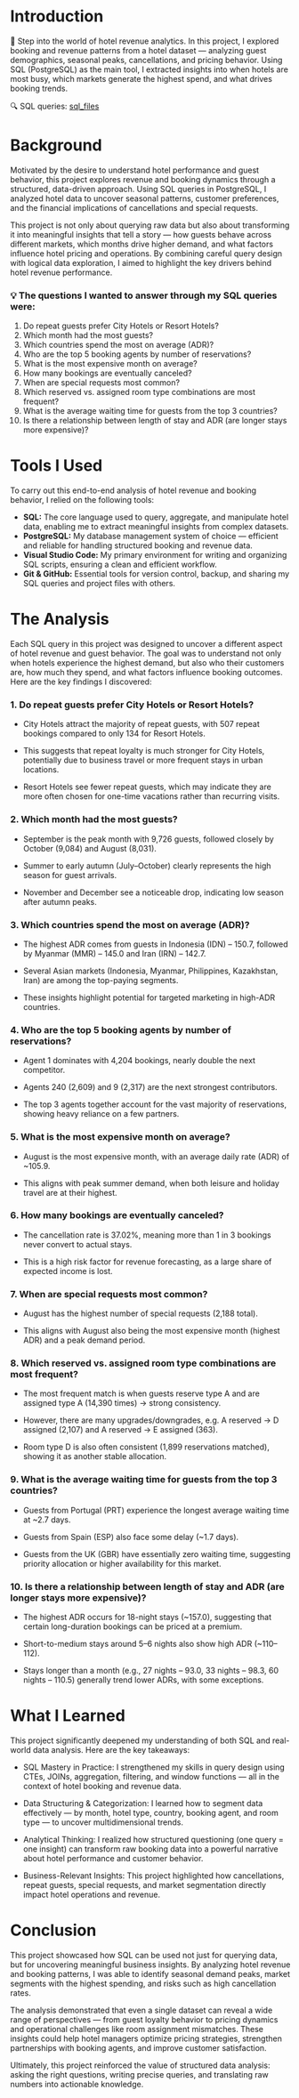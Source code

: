 # Introduction
🏨 Step into the world of hotel revenue analytics. In this project, I explored booking and revenue patterns from a hotel dataset — analyzing guest demographics, seasonal peaks, cancellations, and pricing behavior. Using SQL (PostgreSQL) as the main tool, I extracted insights into when hotels are most busy, which markets generate the highest spend, and what drives booking trends.

🔍 SQL queries: [sql_files](/sql_files/)

# Background
Motivated by the desire to understand hotel performance and guest behavior, this project explores revenue and booking dynamics through a structured, data-driven approach. Using SQL queries in PostgreSQL, I analyzed hotel data to uncover seasonal patterns, customer preferences, and the financial implications of cancellations and special requests.

This project is not only about querying raw data but also about transforming it into meaningful insights that tell a story — how guests behave across different markets, which months drive higher demand, and what factors influence hotel pricing and operations. By combining careful query design with logical data exploration, I aimed to highlight the key drivers behind hotel revenue performance.

### 💡 The questions I wanted to answer through my SQL queries were:

1. Do repeat guests prefer City Hotels or Resort Hotels?
2. Which month had the most guests?
3. Which countries spend the most on average (ADR)?
4. Who are the top 5 booking agents by number of reservations?
5. What is the most expensive month on average?
6. How many bookings are eventually canceled?
7. When are special requests most common?
8. Which reserved vs. assigned room type combinations are most frequent?
9. What is the average waiting time for guests from the top 3 countries?
10. Is there a relationship between length of stay and ADR (are longer stays more expensive)?

# Tools I Used

To carry out this end-to-end analysis of hotel revenue and booking behavior, I relied on the following tools:

- **SQL:** The core language used to query, aggregate, and manipulate hotel data, enabling me to extract meaningful insights from complex datasets.
- **PostgreSQL:** My database management system of choice — efficient and reliable for handling structured booking and revenue data.
- **Visual Studio Code:** My primary environment for writing and organizing SQL scripts, ensuring a clean and efficient workflow.
- **Git & GitHub:** Essential tools for version control, backup, and sharing my SQL queries and project files with others.

# The Analysis
Each SQL query in this project was designed to uncover a different aspect of hotel revenue and guest behavior. The goal was to understand not only when hotels experience the highest demand, but also who their customers are, how much they spend, and what factors influence booking outcomes. Here are the key findings I discovered:

### 1. Do repeat guests prefer City Hotels or Resort Hotels?
- City Hotels attract the majority of repeat guests, with 507 repeat bookings compared to only 134 for Resort Hotels.

- This suggests that repeat loyalty is much stronger for City Hotels, potentially due to business travel or more frequent stays in urban locations.

- Resort Hotels see fewer repeat guests, which may indicate they are more often chosen for one-time vacations rather than recurring visits.


### 2. Which month had the most guests?
- September is the peak month with 9,726 guests, followed closely by October (9,084) and August (8,031).

- Summer to early autumn (July–October) clearly represents the high season for guest arrivals.

- November and December see a noticeable drop, indicating low season after autumn peaks.

### 3. Which countries spend the most on average (ADR)?
- The highest ADR comes from guests in Indonesia (IDN) – 150.7, followed by Myanmar (MMR) – 145.0 and Iran (IRN) – 142.7.

- Several Asian markets (Indonesia, Myanmar, Philippines, Kazakhstan, Iran) are among the top-paying segments.

- These insights highlight potential for targeted marketing in high-ADR countries.

### 4. Who are the top 5 booking agents by number of reservations?
- Agent 1 dominates with 4,204 bookings, nearly double the next competitor.

- Agents 240 (2,609) and 9 (2,317) are the next strongest contributors.

- The top 3 agents together account for the vast majority of reservations, showing heavy reliance on a few partners.

### 5. What is the most expensive month on average?
- August is the most expensive month, with an average daily rate (ADR) of ~105.9.

- This aligns with peak summer demand, when both leisure and holiday travel are at their highest.

### 6. How many bookings are eventually canceled?
- The cancellation rate is 37.02%, meaning more than 1 in 3 bookings never convert to actual stays.

- This is a high risk factor for revenue forecasting, as a large share of expected income is lost.

### 7. When are special requests most common?
- August has the highest number of special requests (2,188 total).

- This aligns with August also being the most expensive month (highest ADR) and a peak demand period.

### 8. Which reserved vs. assigned room type combinations are most frequent?
- The most frequent match is when guests reserve type A and are assigned type A (14,390 times) → strong consistency.

- However, there are many upgrades/downgrades, e.g. A reserved → D assigned (2,107) and A reserved → E assigned (363).

- Room type D is also often consistent (1,899 reservations matched), showing it as another stable allocation.

### 9. What is the average waiting time for guests from the top 3 countries?
- Guests from Portugal (PRT) experience the longest average waiting time at ~2.7 days.

- Guests from Spain (ESP) also face some delay (~1.7 days).

- Guests from the UK (GBR) have essentially zero waiting time, suggesting priority allocation or higher availability for this market.

### 10. Is there a relationship between length of stay and ADR (are longer stays more expensive)?
- The highest ADR occurs for 18-night stays (~157.0), suggesting that certain long-duration bookings can be priced at a premium.

- Short-to-medium stays around 5–6 nights also show high ADR (~110–112).

- Stays longer than a month (e.g., 27 nights – 93.0, 33 nights – 98.3, 60 nights – 110.5) generally trend lower ADRs, with some exceptions.

# What I Learned

This project significantly deepened my understanding of both SQL and real-world data analysis. Here are the key takeaways:

- SQL Mastery in Practice: I strengthened my skills in query design using CTEs, JOINs, aggregation, filtering, and window functions — all in the context of hotel booking and revenue data.

- Data Structuring & Categorization: I learned how to segment data effectively — by month, hotel type, country, booking agent, and room type — to uncover multidimensional trends.

- Analytical Thinking: I realized how structured questioning (one query = one insight) can transform raw booking data into a powerful narrative about hotel performance and customer behavior.

- Business-Relevant Insights: This project highlighted how cancellations, repeat guests, special requests, and market segmentation directly impact hotel operations and revenue.

# Conclusion

This project showcased how SQL can be used not just for querying data, but for uncovering meaningful business insights. By analyzing hotel revenue and booking patterns, I was able to identify seasonal demand peaks, market segments with the highest spending, and risks such as high cancellation rates.

The analysis demonstrated that even a single dataset can reveal a wide range of perspectives — from guest loyalty behavior to pricing dynamics and operational challenges like room assignment mismatches. These insights could help hotel managers optimize pricing strategies, strengthen partnerships with booking agents, and improve customer satisfaction.

Ultimately, this project reinforced the value of structured data analysis: asking the right questions, writing precise queries, and translating raw numbers into actionable knowledge.